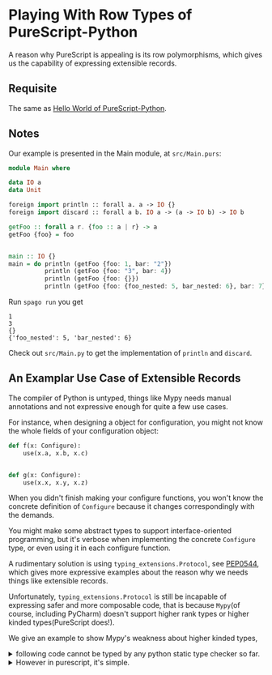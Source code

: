 # Playing With Row Types of PureScript-Python

A reason why PureScript is appealing is its row polymorphisms,
which gives us the capability of expressing extensible records.

## Requisite

The same as [Hello World of PureScript-Python](https://github.com/Testing-PureScript-Python/hello-world).

## Notes

Our example is presented in the Main module, at `src/Main.purs`:

```purescript
module Main where

data IO a
data Unit

foreign import println :: forall a. a -> IO {}
foreign import discard :: forall a b. IO a -> (a -> IO b) -> IO b

getFoo :: forall a r. {foo :: a | r} -> a
getFoo {foo} = foo


main :: IO {}
main = do println (getFoo {foo: 1, bar: "2"}) 
          println (getFoo {foo: "3", bar: 4})
          println (getFoo {foo: {}})
          println (getFoo {foo: {foo_nested: 5, bar_nested: 6}, bar: 7})
```

Run `spago run` you get

```
1
3
{}
{'foo_nested': 5, 'bar_nested': 6}
```

Check out `src/Main.py` to get the implementation of `println` and `discard`.

## An Examplar Use Case of Extensible Records

The compiler of Python is untyped, things like Mypy needs manual annotations and not expressive enough for quite a few use cases.

For instance, when designing a object for configuration, you might not know the whole fields of your configuration object:

```python
def f(x: Configure):
    use(x.a, x.b, x.c)


def g(x: Configure):
    use(x.x, x.y, x.z)
```

When you didn't finish making your configure functions, you won't know the concrete definition of `Configure` because it changes correspondingly with the demands.

You might make some abstract types to support interface-oriented programming,
but it's verbose when implementing the concrete `Configure` type, or even using it in each configure function.

A rudimentary solution is using `typing_extensions.Protocol`, see [PEP0544](https://www.python.org/dev/peps/pep-0544/),
which gives more expressive examples about the reason why we needs things like extensible records.


Unfortunately, `typing_extensions.Protocol` is still be incapable of expressing safer and more composable code,
that is because `Mypy`(of course, including PyCharm) doesn't support higher rank types or higher kinded types(PureScript does!).

We give an example to show Mypy's weakness about higher kinded types,


<details>

<summary>following code cannot be typed by any python static type checker so far.</summary>

```python
class Linq(Protocol):
  def map(...): ... # cannot type in Mypy
  # its type is: `(a -> b) -> M[a] -> M[b]`, where `M` is Mappable


def f(x: int) -> float
    ...

mappable1 = [1, 2, 3] # type: List[int]
mappable2 = None      # type: Optional[int]
mappable3 = 3         # type: Optional[int]

mappable4 = BinaryTree.make_leaf(1) # type: BinaryTree[int]

Linq.map(f, [1, 2])    # want List[float]
Linq.map(f, mappable2) # want Optiinal[float]
Linq.map(f, mappable3) # want Optiinal[float]
Linq.map(f, mappable4) # want BinaryTree[float]
```

</details>



<details>

<summary> However in purescript, it's simple. </summary>

```purescript
-- | This module is to show the type checker,
--   and cannot run without giving proproriate implementations in Example.py
module Example where

-- polymorphic map with virtual calls
type LinqType = forall r f. {map :: forall a b. (a -> b) -> f a -> f b | r}

data PyList a
data PyOptional a


foreign import mkPyList :: forall a. Array a -> PyList a
foreign import mkPyOption :: forall a. a -> PyOptional a
foreign import mkPyNone :: forall a. PyOptional a
foreign import f :: Int -> Number
foreign import linq :: LinqType

list1 =  mkPyList [1, 2]
opt1 =  mkPyOption 1
opt2 :: PyOptional Int
opt2 = mkPyNone

test3 :: PyList Number
test1 = linq.map f list1

test3 :: PyOptional Number
test2 = linq.map f opt1

test3 :: PyOptional Number
test3 = linq.map f opt2
```

</details>

